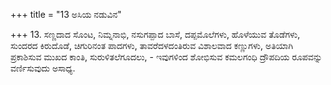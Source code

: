 +++
title = "13 ಅಸಿಯ ನಡುವಿನ"

+++
13. ಸಣ್ಣದಾದ ಸೊಂಟ, ನಿಮ್ನನಾಭಿ, ನಸುಗಪ್ಪಾದ ಬಾಸೆ, ದಪ್ಪಮೊಲೆಗಳು, ಹೊಳೆಯುವ ತೊಡೆಗಳು, ಸುಂದರದ ಕಿರುದೊಡೆ, ಚಿಗುರಿನಂತ ಪಾದಗಳು, ತಾವರೆದಳದಂತಿರುವ ವಿಶಾಲವಾದ ಕಣ್ಣುಗಳು, ಅತಿಯಾಗಿ ಪ್ರಕಾಶಿಸುವ ಮುಖದ ಕಾಂತಿ, ಸುರುಳಿತಲೆಗೂದಲು, - ಇವುಗಳಿಂದ ಶೋಭಿಸುವ ಕಮಲಗಂಧಿ ದ್ರೌಪದಿಯ ರೂಪವನ್ನು ವರ್ಣಿಸುವುದು ಅಸಾಧ್ಯ.